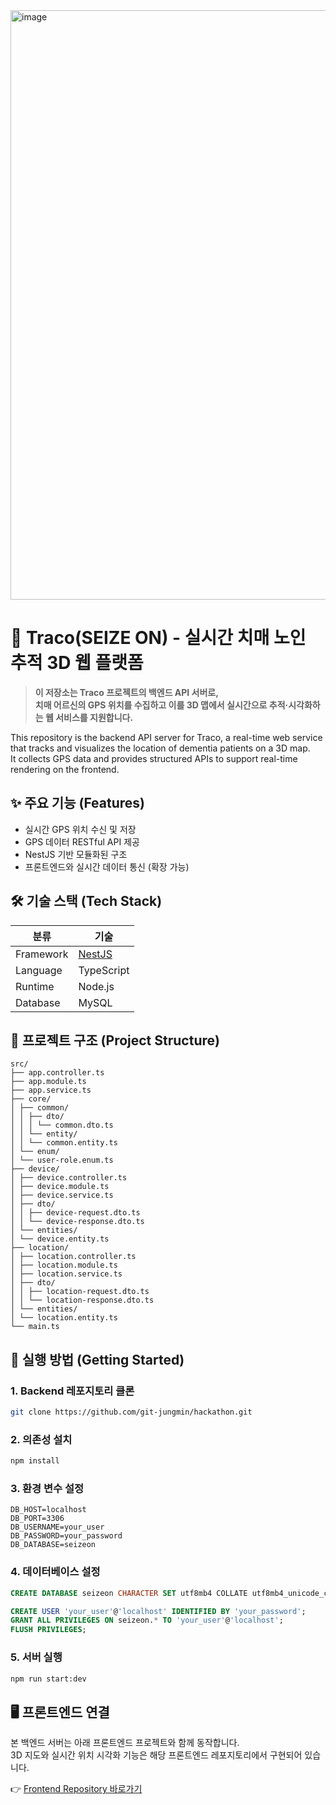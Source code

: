 <img width="1895" height="943" alt="image" src="https://github.com/user-attachments/assets/e6615f39-0c9c-4653-9325-3faa6e209db3" />

# 📡 Traco(SEIZE ON) - 실시간 치매 노인 추적 3D 웹 플랫폼

> **이 저장소는 Traco 프로젝트의 백엔드 API 서버로,** <br />
> **치매 어르신의 GPS 위치를 수집하고 이를 3D 맵에서 실시간으로 추적·시각화하는 웹 서비스를 지원합니다.**

This repository is the backend API server for Traco, a real-time web service that tracks and visualizes the location of dementia patients on a 3D map.  
It collects GPS data and provides structured APIs to support real-time rendering on the frontend.

## ✨ 주요 기능 (Features)

- 실시간 GPS 위치 수신 및 저장
- GPS 데이터 RESTful API 제공
- NestJS 기반 모듈화된 구조
- 프론트엔드와 실시간 데이터 통신 (확장 가능)

## 🛠 기술 스택 (Tech Stack)

| 분류      | 기술                          |
| --------- | ----------------------------- |
| Framework | [NestJS](https://nestjs.com/) |
| Language  | TypeScript                    |
| Runtime   | Node.js                       |
| Database  | MySQL                         |

## 📁 프로젝트 구조 (Project Structure)

```
src/
├── app.controller.ts
├── app.module.ts
├── app.service.ts
├── core/
│ ├── common/
│ │ ├── dto/
│ │ │ └── common.dto.ts
│ │ └── entity/
│ │ └── common.entity.ts
│ └── enum/
│ └── user-role.enum.ts
├── device/
│ ├── device.controller.ts
│ ├── device.module.ts
│ ├── device.service.ts
│ ├── dto/
│ │ ├── device-request.dto.ts
│ │ └── device-response.dto.ts
│ └── entities/
│ └── device.entity.ts
├── location/
│ ├── location.controller.ts
│ ├── location.module.ts
│ ├── location.service.ts
│ ├── dto/
│ │ ├── location-request.dto.ts
│ │ └── location-response.dto.ts
│ └── entities/
│ └── location.entity.ts
└── main.ts
```

## 🚀 실행 방법 (Getting Started)

### 1. Backend 레포지토리 클론

```bash
git clone https://github.com/git-jungmin/hackathon.git
```

### 2. 의존성 설치

```bash
npm install
```

### 3. 환경 변수 설정

```
DB_HOST=localhost
DB_PORT=3306
DB_USERNAME=your_user
DB_PASSWORD=your_password
DB_DATABASE=seizeon
```

### 4. 데이터베이스 설정

```sql
CREATE DATABASE seizeon CHARACTER SET utf8mb4 COLLATE utf8mb4_unicode_ci;
```

```sql
CREATE USER 'your_user'@'localhost' IDENTIFIED BY 'your_password';
GRANT ALL PRIVILEGES ON seizeon.* TO 'your_user'@'localhost';
FLUSH PRIVILEGES;
```

### 5. 서버 실행

```bash
npm run start:dev
```

## 🖥️ 프론트엔드 연결

본 백엔드 서버는 아래 프론트엔드 프로젝트와 함께 동작합니다.  
3D 지도와 실시간 위치 시각화 기능은 해당 프론트엔드 레포지토리에서 구현되어 있습니다.

👉 [Frontend Repository 바로가기](https://github.com/rlawogh1005/dxhackathon-frontend.git)

